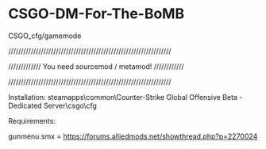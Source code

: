 # CSGO-DM-For-The-BoMB
CSGO_cfg/gamemode

/////////////////////////////////////////////////////////////////

///////////// You need sourcemod / metamod! ////////////

/////////////////////////////////////////////////////////////////


Installation: steamapps\common\Counter-Strike Global Offensive Beta - Dedicated Server\csgo\cfg


Requirements:

gunmenu.smx = https://forums.alliedmods.net/showthread.php?p=2270024
